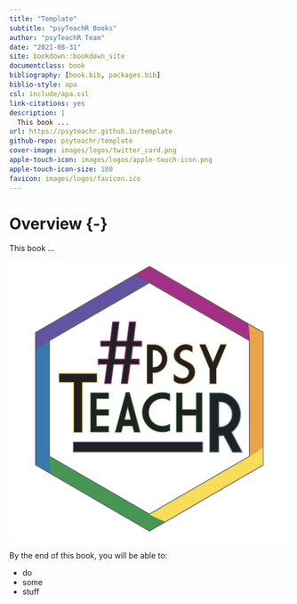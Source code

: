 ```yaml
--- 
title: "Template"
subtitle: "psyTeachR Books"
author: "psyTeachR Team"
date: "2021-08-31"
site: bookdown::bookdown_site
documentclass: book
bibliography: [book.bib, packages.bib]
biblio-style: apa
csl: include/apa.csl
link-citations: yes
description: |
  This book ...
url: https://psyteachr.github.io/template
github-repo: psyteachr/template
cover-image: images/logos/twitter_card.png
apple-touch-icon: images/logos/apple-touch-icon.png
apple-touch-icon-size: 180
favicon: images/logos/favicon.ico
---
```




# Overview {-}

This book ...

<div class="small_right"><img src="images/logos/logo.png" 
     alt="ADS Hex Logo" /></div>

By the end of this book, you will be able to:

* do
* some
* stuff


